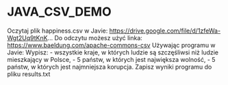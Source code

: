 # JAVA_CSV_DEMO
Oczytaj plik happiness.csv w Javie: https://drive.google.com/file/d/1zfeWa-Wgt2Uq9tKnK... Do odczytu możesz użyć linka: https://www.baeldung.com/apache-commons-csv Używając programu w Javie: Wypisz: - wszystkie kraje, w których ludzie są szczęśliwsi niż ludzie mieszkający w Polsce, - 5 państw, w których jest największa wolność, - 5 państw, w których jest najmniejsza korupcja. Zapisz wyniki programu do pliku results.txt
